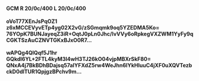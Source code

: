 #### GCM R 20/0c/400 L 20/0c/400
**oVoT77XEnJsPqOZ1**<br/>**z6xMCCEVyvETp4yg02X2vG/zSGmqmk9oq5YZEDMA5Ko=**<br/>**76YOpK7BUNJayeqZ3iR+OqtJ0pLn0Jhc/lvVVy6oRpkegVXZWM1YyFy9qCGKTSzAuCZNVTGKxBJxO0R7...**<br/><br/>
**wAPQg4QlQqf5J1hr**<br/>**GQkdI6YL+2FTL4kyM3l4wH3TJ26kO04vjpMBXrSkF80=**<br/>**QNxA4j7BkBDhBDajsq57aIYFXdZ5rw4WeJhn6IYkHluuC4jXF0uXQVTezbckD0dlTUR1QpjgzBPchv9m...**